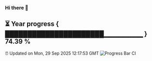 ### Hi there 👋
⏳ Year progress { ██████████████████████▁▁▁▁▁▁▁▁ } 74.39 %
---
⏰ Updated on Mon, 29 Sep 2025 12:17:53 GMT
![Progress Bar CI](https://github.com/Moyi321/Moyi321/workflows/Progress%20Bar%20CI/badge.svg)
